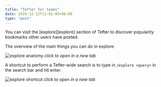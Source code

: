 ```yaml
---
title: "Tefter for teams"
date: 2019-12-12T11:02:05+06:00
type: "post"
---
```


You can visit the [explore][explore] section of Tefter to discover
popularity bookmarks other users have posted.

The overview of the main things you can do in explore:

![explore anatomy](/images/explore_anatomy.png)
_click to open in a new tab_

A shortcut to perform a Tefter-wide search is to type in `/explore <query>` in the search bar and
hit enter.

![explore shortcut](/images/tefter_wide_search.png)
_click to open in a new tab_

